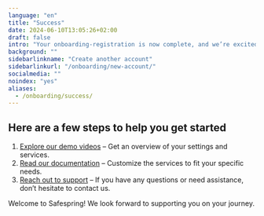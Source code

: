 ```yaml
---
language: "en"
title: "Success"
date: 2024-06-10T13:05:26+02:00
draft: false
intro: "Your onboarding-registration is now complete, and we’re excited to have you with us. You’re all set to start taking advantage of everything we offer."
background: ""
sidebarlinkname: "Create another account"
sidebarlinkurl: "/onboarding/new-account/"
socialmedia: ""
noindex: "yes"
aliases:
  - /onboarding/success/
---
```


## Here are a few steps to help you get started

1. [Explore our demo videos](/demo/) – Get an overview of your settings and services.
2. [Read our documentation](https://docs.safespring.com/) – Customize the services to fit your specific needs.
3. [Reach out to support](mailto:support@safespring.com) – If you have any questions or need assistance, don’t hesitate to contact us.

Welcome to Safespring! We look forward to supporting you on your journey.
